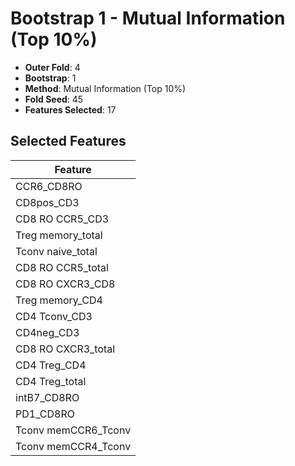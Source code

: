# Bootstrap 1 - Mutual Information (Top 10%)

- **Outer Fold**: 4
- **Bootstrap**: 1
- **Method**: Mutual Information (Top 10%)
- **Fold Seed**: 45
- **Features Selected**: 17

## Selected Features

| Feature |
|---------|
| CCR6_CD8RO |
| CD8pos_CD3 |
| CD8 RO CCR5_CD3 |
| Treg memory_total |
| Tconv naive_total |
| CD8 RO CCR5_total |
| CD8 RO CXCR3_CD8 |
| Treg memory_CD4 |
| CD4 Tconv_CD3 |
| CD4neg_CD3 |
| CD8 RO CXCR3_total |
| CD4 Treg_CD4 |
| CD4 Treg_total |
| intB7_CD8RO |
| PD1_CD8RO |
| Tconv memCCR6_Tconv |
| Tconv memCCR4_Tconv |

